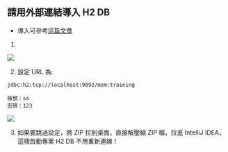 ## 請用外部連結導入 H2 DB

* 導入可參考[這篇文章](https://stackoverflow.com/questions/43256295/how-to-access-in-memory-h2-database-of-one-spring-boot-application-from-another/43276769#43276769)

1. 
![](https://i.imgur.com/AaCNN9U.png)

2. 設定 URL 為: 
```
jdbc:h2:tcp://localhost:9092/mem:training

帳號：sa
密碼：123
```
![](https://i.imgur.com/Nl187WD.png)


3. 如果要跳過設定，將 ZIP 拉到桌面，直接解壓縮 ZIP 檔，拉進 IntelliJ IDEA，這樣啟動專案 H2 DB 不用重新連線！
